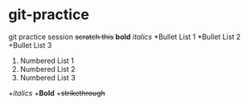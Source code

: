 # git-practice
git practice session
~~scratch this~~
**bold**
_italics_
*Bullet List 1
*Bullet List 2
+Bullet List 3

1. Numbered List 1
2. Numbered List 2
3. Numbered List 3

+_italics_
+**Bold**
+~~strikethrough~~




